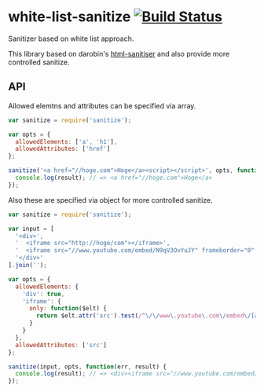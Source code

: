 # white-list-sanitize [![Build Status](https://travis-ci.org/p-baleine/white-list-sanitize.png?branch=master)](https://travis-ci.org/p-baleine/white-list-sanitize)

Sanitizer based on white list approach.

This library based on darobin's [html-sanitiser](https://github.com/darobin/html-sanitiser) and also provide more controlled sanitize.

## API

Allowed elemtns and attributes can be specified via array.

```js
var sanitize = require('sanitize');

var opts = {
  allowedElements: ['a', 'h1'],
  allowedAttributes: ['href']
};

sanitize('<a href="//hoge.com">Hoge</a><script></script>', opts, function(err, result) {
  console.log(result); // => <a href="//hoge.com">Hoge</a>
});
```

Also these are specified via object for more controlled sanitize.

```js
var sanitize = require('sanitize');

var input = [
  '<div>',
  '  <iframe src="http://hoge/com"></iframe>',
  '  <iframe src="//www.youtube.com/embed/N9qV3OvYuJY" frameborder="0" allowfullscreen></iframe>',
  '</div>'
].join('');

var opts = {
  allowedElements: {
    'div': true,
    'iframe': {
      only: function($elt) {
        return $elt.attr('src').test(/^\/\/www\.youtube\.com\/embed\/[a-zA-Z0-9]+$/)
      }
    }
  },
  allowedAttributes: ['src']
};

sanitize(input, opts, function(err, result) {
  console.log(result); // => <div><iframe src="//www.youtube.com/embed/N9qV3OvYuJY"></iframe></div>
});
```
